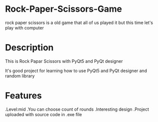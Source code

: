 # Rock-Paper-Scissors-Game
rock paper scissors is a old game that all of us played it but this time let's play with computer

# Description
This is Rock Papar Scissors with PyQt5 and PyQt designer

It's good project for learning how to use PyQt5 and PyQt designer and random library

# Features
.Level:mid
.You can choose count of rounds
.Interesting design
.Project uploaded with source code in .exe file
